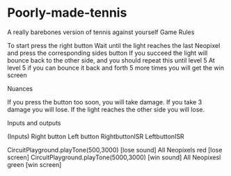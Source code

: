 # Poorly-made-tennis
A really barebones version of tennis against yourself
Game Rules

To start press the right button
Wait until the light reaches the last Neopixel and press the corresponding sides button
If you succeed the light will bounce back to the other side, and you should repeat this until level 5
At level 5 if you can bounce it back and forth 5 more times you will get the win screen

Nuances
	
If you press the button too soon, you will take damage.  If you take 3 damage you will lose.
If the light reaches the other side you will lose.

Inputs and outputs

(Inputs)
Right button
Left button
RightbuttonISR
LeftbuttonISR

CircuitPlayground.playTone(500,3000) [lose sound]
All Neopixels red [lose screen]
CircuitPlayground.playTone(5000,3000) [win sound]
All Neopixesl green [win screen]
